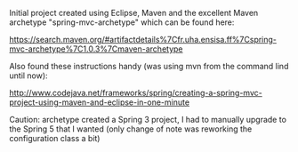 Initial project created using Eclipse, Maven and the excellent Maven archetype "spring-mvc-archetype" which can be found here:

https://search.maven.org/#artifactdetails%7Cfr.uha.ensisa.ff%7Cspring-mvc-archetype%7C1.0.3%7Cmaven-archetype

Also found these instructions handy (was using mvn from the command lind until now):

http://www.codejava.net/frameworks/spring/creating-a-spring-mvc-project-using-maven-and-eclipse-in-one-minute

Caution:  archetype created a Spring 3 project, I had to manually upgrade to the Spring 5 that I wanted (only change of note was reworking the configuration class a bit)